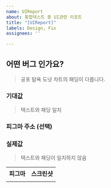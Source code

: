 ```yaml
---
name: UIReport
about: 통합테스트 중 UI관련 리포트
title: "[UIReport]"
labels: Design, Fix
assignees: ''

---
```


## 어떤 버그 인가요?
> 공포 탐욕 도넛 차트의 패딩이 다릅니다.

### 기대값
> 텍스트와 패딩 일치

### 피그마 주소 (선택)
>

### 실제값
> 텍스트와 패딩이 일치하지 않음

<table>
<tr>
<th>피그마</th>
<th>스크린샷</th>
</tr>
<tr>
<td>
</td>
</tr>
</table>

